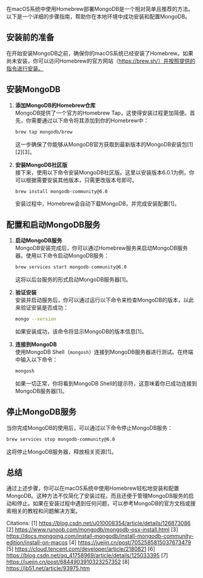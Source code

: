 在macOS系统中使用Homebrew部署MongoDB是一个相对简单且推荐的方法。以下是一个详细的步骤指南，帮助你在本地环境中成功安装和配置MongoDB。

## 安装前的准备

在开始安装MongoDB之前，确保你的macOS系统已经安装了Homebrew。如果尚未安装，你可以访问Homebrew的官方网站（https://brew.sh/）并按照提供的指令进行安装。

## 安装MongoDB

1. **添加MongoDB的Homebrew仓库**  
   MongoDB提供了一个官方的Homebrew Tap，这使得安装过程更加简便。首先，你需要通过以下命令将其添加到你的Homebrew中：
   ```bash
   brew tap mongodb/brew
   ```
   这一步确保了你能够从MongoDB官方获取到最新版本的MongoDB安装包[1][2][3]。

2. **安装MongoDB社区版**  
   接下来，使用以下命令安装MongoDB社区版。这里以安装版本6.0.1为例，你可以根据需要安装其他版本，只需更改版本号即可。
   ```bash
   brew install mongodb-community@6.0
   ```
   安装过程中，Homebrew会自动下载MongoDB，并完成安装配置[1]。

## 配置和启动MongoDB服务

1. **启动MongoDB服务**  
   MongoDB安装完成后，你可以通过Homebrew服务来启动MongoDB服务器。使用以下命令启动MongoDB服务：
   ```bash
   brew services start mongodb-community@6.0
   ```
   这将以后台服务的形式启动MongoDB服务器[1]。

2. **验证安装**  
   安装并启动服务后，你可以通过运行以下命令来检查MongoDB的版本，以此来验证安装是否成功：
   ```bash
   mongo --version
   ```
   如果安装成功，该命令将显示MongoDB的版本信息[1]。

3. **连接到MongoDB**  
   使用MongoDB Shell（`mongosh`）连接到MongoDB服务器进行测试。在终端中输入以下命令：
   ```bash
   mongosh
   ```
   如果一切正常，你将看到MongoDB Shell的提示符，这意味着你已成功连接到MongoDB服务器[1]。

## 停止MongoDB服务

当你完成MongoDB的使用后，可以通过以下命令停止MongoDB服务：
```bash
brew services stop mongodb-community@6.0
```
这将停止MongoDB服务器，释放相关资源[1]。

## 总结

通过上述步骤，你可以在macOS系统中使用Homebrew轻松地安装和配置MongoDB。这种方法不仅简化了安装过程，而且还便于管理MongoDB服务的启动和停止。如果在安装过程中遇到任何问题，可以参考MongoDB的官方文档或搜索相关的教程和问题解决方案。

Citations:
[1] https://blog.csdn.net/u010008354/article/details/126873086
[2] https://www.runoob.com/mongodb/mongodb-osx-install.html
[3] https://docs.mongoing.com/install-mongodb/install-mongodb-community-edition/install-on-macos
[4] https://juejin.cn/post/7052585815037673479
[5] https://cloud.tencent.com/developer/article/2180821
[6] https://blog.csdn.net/qq_41758969/article/details/125033395
[7] https://juejin.cn/post/6844903910323257352
[8] https://jb51.net/article/93975.htm
